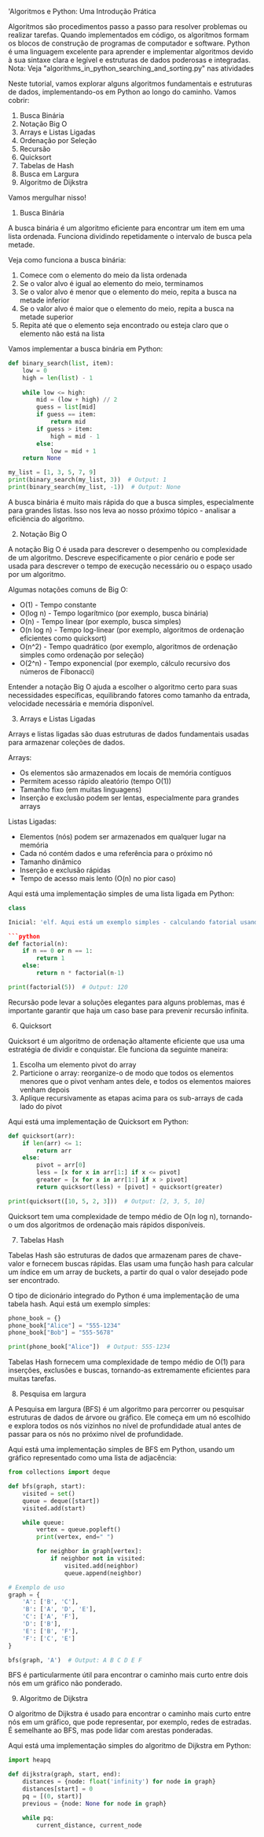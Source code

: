 'Algoritmos e Python: Uma Introdução Prática

Algoritmos são procedimentos passo a passo para resolver problemas ou realizar tarefas. Quando implementados em código, os algoritmos formam os blocos de construção de programas de computador e software. Python é uma linguagem excelente para aprender e implementar algoritmos devido à sua sintaxe clara e legível e estruturas de dados poderosas e integradas.
Nota: Veja "algorithms_in_python_searching_and_sorting.py" nas atividades

Neste tutorial, vamos explorar alguns algoritmos fundamentais e estruturas de dados, implementando-os em Python ao longo do caminho. Vamos cobrir:

1. Busca Binária
2. Notação Big O
3. Arrays e Listas Ligadas
4. Ordenação por Seleção
5. Recursão
6. Quicksort
7. Tabelas de Hash
8. Busca em Largura
9. Algoritmo de Dijkstra

Vamos mergulhar nisso!

1. Busca Binária

A busca binária é um algoritmo eficiente para encontrar um item em uma lista ordenada. Funciona dividindo repetidamente o intervalo de busca pela metade.

Veja como funciona a busca binária:

1. Comece com o elemento do meio da lista ordenada
2. Se o valor alvo é igual ao elemento do meio, terminamos
3. Se o valor alvo é menor que o elemento do meio, repita a busca na metade inferior
4. Se o valor alvo é maior que o elemento do meio, repita a busca na metade superior
5. Repita até que o elemento seja encontrado ou esteja claro que o elemento não está na lista

Vamos implementar a busca binária em Python:

```python
def binary_search(list, item):
    low = 0
    high = len(list) - 1
    
    while low <= high:
        mid = (low + high) // 2
        guess = list[mid]
        if guess == item:
            return mid
        if guess > item:
            high = mid - 1
        else:
            low = mid + 1
    return None

my_list = [1, 3, 5, 7, 9]
print(binary_search(my_list, 3))  # Output: 1
print(binary_search(my_list, -1))  # Output: None
```

A busca binária é muito mais rápida do que a busca simples, especialmente para grandes listas. Isso nos leva ao nosso próximo tópico - analisar a eficiência do algoritmo.

2. Notação Big O

A notação Big O é usada para descrever o desempenho ou complexidade de um algoritmo. Descreve especificamente o pior cenário e pode ser usada para descrever o tempo de execução necessário ou o espaço usado por um algoritmo.

Algumas notações comuns de Big O:

- O(1) - Tempo constante
- O(log n) - Tempo logarítmico (por exemplo, busca binária)
- O(n) - Tempo linear (por exemplo, busca simples)
- O(n log n) - Tempo log-linear (por exemplo, algoritmos de ordenação eficientes como quicksort)
- O(n^2) - Tempo quadrático (por exemplo, algoritmos de ordenação simples como ordenação por seleção)
- O(2^n) - Tempo exponencial (por exemplo, cálculo recursivo dos números de Fibonacci)

Entender a notação Big O ajuda a escolher o algoritmo certo para suas necessidades específicas, equilibrando fatores como tamanho da entrada, velocidade necessária e memória disponível.

3. Arrays e Listas Ligadas

Arrays e listas ligadas são duas estruturas de dados fundamentais usadas para armazenar coleções de dados.

Arrays:
- Os elementos são armazenados em locais de memória contíguos
- Permitem acesso rápido aleatório (tempo O(1))
- Tamanho fixo (em muitas linguagens)
- Inserção e exclusão podem ser lentas, especialmente para grandes arrays

Listas Ligadas:
- Elementos (nós) podem ser armazenados em qualquer lugar na memória
- Cada nó contém dados e uma referência para o próximo nó
- Tamanho dinâmico
- Inserção e exclusão rápidas
- Tempo de acesso mais lento (O(n) no pior caso)

Aqui está uma implementação simples de uma lista ligada em Python:

```python
class

Inicial: 'elf. Aqui está um exemplo simples - calculando fatorial usando recursão:

```python
def factorial(n):
    if n == 0 or n == 1:
        return 1
    else:
        return n * factorial(n-1)

print(factorial(5))  # Output: 120
```

Recursão pode levar a soluções elegantes para alguns problemas, mas é importante garantir que haja um caso base para prevenir recursão infinita.

6. Quicksort

Quicksort é um algoritmo de ordenação altamente eficiente que usa uma estratégia de dividir e conquistar. Ele funciona da seguinte maneira:

1. Escolha um elemento pivot do array
2. Particione o array: reorganize-o de modo que todos os elementos menores que o pivot venham antes dele, e todos os elementos maiores venham depois
3. Aplique recursivamente as etapas acima para os sub-arrays de cada lado do pivot

Aqui está uma implementação de Quicksort em Python:

```python
def quicksort(arr):
    if len(arr) <= 1:
        return arr
    else:
        pivot = arr[0]
        less = [x for x in arr[1:] if x <= pivot]
        greater = [x for x in arr[1:] if x > pivot]
        return quicksort(less) + [pivot] + quicksort(greater)

print(quicksort([10, 5, 2, 3]))  # Output: [2, 3, 5, 10]
```

Quicksort tem uma complexidade de tempo médio de O(n log n), tornando-o um dos algoritmos de ordenação mais rápidos disponíveis.

7. Tabelas Hash

Tabelas Hash são estruturas de dados que armazenam pares de chave-valor e fornecem buscas rápidas. Elas usam uma função hash para calcular um índice em um array de buckets, a partir do qual o valor desejado pode ser encontrado.

O tipo de dicionário integrado do Python é uma implementação de uma tabela hash. Aqui está um exemplo simples:

```python
phone_book = {}
phone_book["Alice"] = "555-1234"
phone_book["Bob"] = "555-5678"

print(phone_book["Alice"])  # Output: 555-1234
```

Tabelas Hash fornecem uma complexidade de tempo médio de O(1) para inserções, exclusões e buscas, tornando-as extremamente eficientes para muitas tarefas.

8. Pesquisa em largura

A Pesquisa em largura (BFS) é um algoritmo para percorrer ou pesquisar estruturas de dados de árvore ou gráfico. Ele começa em um nó escolhido e explora todos os nós vizinhos no nível de profundidade atual antes de passar para os nós no próximo nível de profundidade.

Aqui está uma implementação simples de BFS em Python, usando um gráfico representado como uma lista de adjacência:

```python
from collections import deque

def bfs(graph, start):
    visited = set()
    queue = deque([start])
    visited.add(start)

    while queue:
        vertex = queue.popleft()
        print(vertex, end=" ")

        for neighbor in graph[vertex]:
            if neighbor not in visited:
                visited.add(neighbor)
                queue.append(neighbor)

# Exemplo de uso
graph = {
    'A': ['B', 'C'],
    'B': ['A', 'D', 'E'],
    'C': ['A', 'F'],
    'D': ['B'],
    'E': ['B', 'F'],
    'F': ['C', 'E']
}

bfs(graph, 'A')  # Output: A B C D E F
```

BFS é particularmente útil para encontrar o caminho mais curto entre dois nós em um gráfico não ponderado.

9. Algoritmo de Dijkstra

O algoritmo de Dijkstra é usado para encontrar o caminho mais curto entre nós em um gráfico, que pode representar, por exemplo, redes de estradas. É semelhante ao BFS, mas pode lidar com arestas ponderadas.

Aqui está uma implementação simples do algoritmo de Dijkstra em Python:

```python
import heapq

def dijkstra(graph, start, end):
    distances = {node: float('infinity') for node in graph}
    distances[start] = 0
    pq = [(0, start)]
    previous = {node: None for node in graph}

    while pq:
        current_distance, current_node